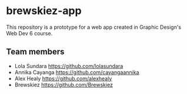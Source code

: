 # brewskiez-app

This repository is a prototype for a web app created in Graphic Design's Web Dev 6 course.

## Team members

- Lola Sundara <https://github.com/lolasundara>
- Annika Cayanga <https://github.com/cayangaannika>
- Alex Healy <https://github.com/alexhealy>
- Brewskiez <https://github.com/Brewskiez>
